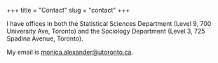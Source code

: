 +++
title = "Contact"
slug = "contact"
+++

I have offices in both the Statistical Sciences Department (Level 9, 700 University Ave, Toronto) and the Sociology Department (Level 3, 725 Spadina Avenue, Toronto). 

My email is monica.alexander@utoronto.ca.


<!-- I receive many emails from prospective students before they get entry to the U of T graduate program. Unfortunately the nature of the admissions process means that until you are admitted I'm not much use to you. Once you're admitted I'm more than happy to supervise you or discuss your research. -->